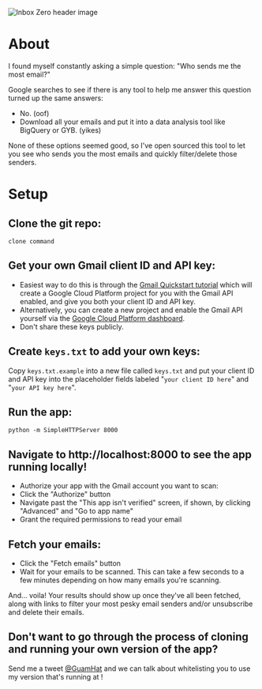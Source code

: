 ![Inbox Zero header image](https://i.imgur.com/r2O8l3T.png "Inbox Zero header image")

# About

I found myself constantly asking a simple question: "Who sends me the most email?"

Google searches to see if there is any tool to help me answer this question turned up the same answers:

- No. (oof)
- Download all your emails and put it into a data analysis tool like BigQuery or GYB. (yikes)

None of these options seemed good, so I've open sourced this tool to let you see who sends you the most emails and quickly filter/delete those senders.

# Setup

## Clone the git repo:
```clone command```

## Get your own Gmail client ID and API key: 
- Easiest way to do this is through the [Gmail Quickstart tutorial](https://developers.google.com/gmail/api/quickstart/js) which will create a Google Cloud Platform project for you with the Gmail API enabled, and give you both your client ID and API key.
- Alternatively, you can create a new project and enable the Gmail API yourself via the [Google Cloud Platform dashboard](https://console.cloud.google.com/home/dashboard).
- Don't share these keys publicly.

## Create `keys.txt` to add your own keys:
Copy `keys.txt.example` into a new file called `keys.txt` and put your client ID and API key into the placeholder fields labeled "`your client ID here`" and "`your API key here`".

## Run the app:
`python -m SimpleHTTPServer 8000`

## Navigate to http://localhost:8000 to see the app running locally! 
- Authorize your app with the Gmail account you want to scan:
- Click the "Authorize" button
- Navigate past the "This app isn't verified" screen, if shown, by clicking "Advanced" and "Go to app name"
- Grant the required permissions to read your email

## Fetch your emails:
- Click the "Fetch emails" button
- Wait for your emails to be scanned. This can take a few seconds to a few minutes depending on how many emails you're scanning.

And… voila! Your results should show up once they've all been fetched, along with links to filter your most pesky email senders and/or unsubscribe and delete their emails.


## Don't want to go through the process of cloning and running your own version of the app? 

Send me a tweet [@GuamHat](https://twitter.com/GuamHat) and we can talk about whitelisting you to use my version that's running at <link>!
